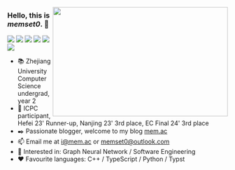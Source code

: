 <!-- This file was automatically generated at Tue May 27 2025 01:38:35 GMT+0000 (Coordinated Universal Time) -->

 <a href="https://github.com/memset0/memset0/blob/master/pages/tags.md"> <img align="right" width="400" src="https://cdn.jsdelivr.net/gh/memset0/memset0/assets/tagcloud.png?h=b8929c&c=1748309910619" height="250" /> </a> 

### Hello, this is *memset0*. 👋

<a href="https://github.com/memset0/memset0/issues/new?title=%3E%20vote%20OIer&body=%0AClick%20%22Submit%20new%20issue%22%20to%20complete%20your%20task.%0A%0A%23%23%23%23%20Note%3A%0A*%20Statistics%20can%20be%20viewed%20at%20%5Bhere%5D(https%3A%2F%2Fgithub.com%2Fmemset0%2Fmemset0%2Fblob%2Fmaster%2Fpages%2Ftags.md).%0A*%20Only%20one%20vote%20per%20person%20per%2024%20hours%20will%20be%20counted%20for%20each%20tag.%0A*%20Multiple%20tags%20can%20be%20voted%20for%20at%20the%20same%20time%20by%20changing%20the%20issue%20title%20to%20%22%3E%20vote%20%3Ctag1%3E%20%3Ctag2%3E%20%3Ctag3%3E%20...%22%0A"><img src="https://shields.io/badge/OIer-x33-brightgreen?style=flat"></a>
<a href="https://github.com/memset0/memset0/issues/new?title=%3E%20vote%20%E7%AC%A8%E8%9B%8B&body=%0AClick%20%22Submit%20new%20issue%22%20to%20complete%20your%20task.%0A%0A%23%23%23%23%20Note%3A%0A*%20Statistics%20can%20be%20viewed%20at%20%5Bhere%5D(https%3A%2F%2Fgithub.com%2Fmemset0%2Fmemset0%2Fblob%2Fmaster%2Fpages%2Ftags.md).%0A*%20Only%20one%20vote%20per%20person%20per%2024%20hours%20will%20be%20counted%20for%20each%20tag.%0A*%20Multiple%20tags%20can%20be%20voted%20for%20at%20the%20same%20time%20by%20changing%20the%20issue%20title%20to%20%22%3E%20vote%20%3Ctag1%3E%20%3Ctag2%3E%20%3Ctag3%3E%20...%22%0A"><img src="https://shields.io/badge/笨蛋-x6-2EA9DF?style=flat"></a>
<a href="https://github.com/memset0/memset0/issues/new?title=%3E%20vote%20%E6%B8%A9%E6%9F%94&body=%0AClick%20%22Submit%20new%20issue%22%20to%20complete%20your%20task.%0A%0A%23%23%23%23%20Note%3A%0A*%20Statistics%20can%20be%20viewed%20at%20%5Bhere%5D(https%3A%2F%2Fgithub.com%2Fmemset0%2Fmemset0%2Fblob%2Fmaster%2Fpages%2Ftags.md).%0A*%20Only%20one%20vote%20per%20person%20per%2024%20hours%20will%20be%20counted%20for%20each%20tag.%0A*%20Multiple%20tags%20can%20be%20voted%20for%20at%20the%20same%20time%20by%20changing%20the%20issue%20title%20to%20%22%3E%20vote%20%3Ctag1%3E%20%3Ctag2%3E%20%3Ctag3%3E%20...%22%0A"><img src="https://shields.io/badge/温柔-x9-EB7A77?style=flat"></a>
<a href="https://github.com/memset0/memset0/issues/new?title=%3E%20vote%20%E5%8F%AF%E7%88%B1&body=%0AClick%20%22Submit%20new%20issue%22%20to%20complete%20your%20task.%0A%0A%23%23%23%23%20Note%3A%0A*%20Statistics%20can%20be%20viewed%20at%20%5Bhere%5D(https%3A%2F%2Fgithub.com%2Fmemset0%2Fmemset0%2Fblob%2Fmaster%2Fpages%2Ftags.md).%0A*%20Only%20one%20vote%20per%20person%20per%2024%20hours%20will%20be%20counted%20for%20each%20tag.%0A*%20Multiple%20tags%20can%20be%20voted%20for%20at%20the%20same%20time%20by%20changing%20the%20issue%20title%20to%20%22%3E%20vote%20%3Ctag1%3E%20%3Ctag2%3E%20%3Ctag3%3E%20...%22%0A"><img src="https://shields.io/badge/可爱-x24-blueviolet?style=flat"></a>
<a href="https://github.com/memset0/memset0/issues/new?title=%3E%20vote%20%E5%A5%B3%E5%AD%A9%E7%BA%B8&body=%0AClick%20%22Submit%20new%20issue%22%20to%20complete%20your%20task.%0A%0A%23%23%23%23%20Note%3A%0A*%20Statistics%20can%20be%20viewed%20at%20%5Bhere%5D(https%3A%2F%2Fgithub.com%2Fmemset0%2Fmemset0%2Fblob%2Fmaster%2Fpages%2Ftags.md).%0A*%20Only%20one%20vote%20per%20person%20per%2024%20hours%20will%20be%20counted%20for%20each%20tag.%0A*%20Multiple%20tags%20can%20be%20voted%20for%20at%20the%20same%20time%20by%20changing%20the%20issue%20title%20to%20%22%3E%20vote%20%3Ctag1%3E%20%3Ctag2%3E%20%3Ctag3%3E%20...%22%0A"><img src="https://shields.io/badge/女孩纸-x30-E16B8C?style=flat"></a>
<a href="https://github.com/memset0/memset0/issues/new?title=%3E%20vote%20%E8%90%8C%E8%90%8C%E5%93%92&body=%0AClick%20%22Submit%20new%20issue%22%20to%20complete%20your%20task.%0A%0A%23%23%23%23%20Note%3A%0A*%20Statistics%20can%20be%20viewed%20at%20%5Bhere%5D(https%3A%2F%2Fgithub.com%2Fmemset0%2Fmemset0%2Fblob%2Fmaster%2Fpages%2Ftags.md).%0A*%20Only%20one%20vote%20per%20person%20per%2024%20hours%20will%20be%20counted%20for%20each%20tag.%0A*%20Multiple%20tags%20can%20be%20voted%20for%20at%20the%20same%20time%20by%20changing%20the%20issue%20title%20to%20%22%3E%20vote%20%3Ctag1%3E%20%3Ctag2%3E%20%3Ctag3%3E%20...%22%0A"><img src="https://shields.io/badge/萌萌哒-x11-FF69B4?style=flat"></a>


* 📚 Zhejiang University Computer Science undergrad, year 2
* 🎯 ICPC participant, Hefei 23' Runner-up, Nanjing 23' 3rd place, EC Final 24' 3rd place
* ✒️ Passionate blogger, welcome to my blog [mem.ac](https://mem.ac)
* 📫 Email me at [i@mem.ac](mailto://i@mem.ac) or [memset0@outlook.com](mailto://memset0@outlook.com)
* 👀 Interested in: Graph Neural Network / Software Engineering
* ❤️ Favourite languages: C++ / TypeScript / Python / Typst

<!-- * 🎯 Codeforces Rating 2754  -->

<!-- <p align="center"><img src="https://skillicons.dev/icons?theme=dark&perline=16&i=androidstudio,bash,cpp,cloudflare,cmake,codepen,coffeescript,css,discord,bots,docker,electron,express,flask,git,github,githubactions,html,idea,java,js,jquery,latex,linux,lua,md,mysql,nginx,nodejs,ps,php,powershell,pr,py,raspberrypi,regex,sass,sqlite,sketchup,ts,unity,vim,vite,vscode,vue,wasm,webpack,wordpress"/></p> -->

<!--
<p align="right"><sub>Last update:  <a href=https://github.com/cyrus28214><strong>@cyrus28214</strong></a>  voted  at 16/05/2025, 12:32 
</sub></p>
-->
